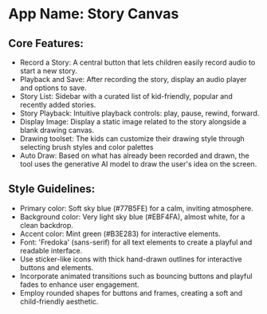 # **App Name**: Story Canvas

## Core Features:

- Record a Story: A central button that lets children easily record audio to start a new story.
- Playback and Save: After recording the story, display an audio player and options to save.
- Story List: Sidebar with a curated list of kid-friendly, popular and recently added stories.
- Story Playback: Intuitive playback controls: play, pause, rewind, forward.
- Display Image: Display a static image related to the story alongside a blank drawing canvas.
- Drawing toolset: The kids can customize their drawing style through selecting brush styles and color palettes
- Auto Draw: Based on what has already been recorded and drawn, the tool uses the generative AI model to draw the user's idea on the screen.

## Style Guidelines:

- Primary color: Soft sky blue (#77B5FE) for a calm, inviting atmosphere.
- Background color: Very light sky blue (#EBF4FA), almost white, for a clean backdrop.
- Accent color: Mint green (#B3E283) for interactive elements.
- Font: 'Fredoka' (sans-serif) for all text elements to create a playful and readable interface.
- Use sticker-like icons with thick hand-drawn outlines for interactive buttons and elements.
- Incorporate animated transitions such as bouncing buttons and playful fades to enhance user engagement.
- Employ rounded shapes for buttons and frames, creating a soft and child-friendly aesthetic.